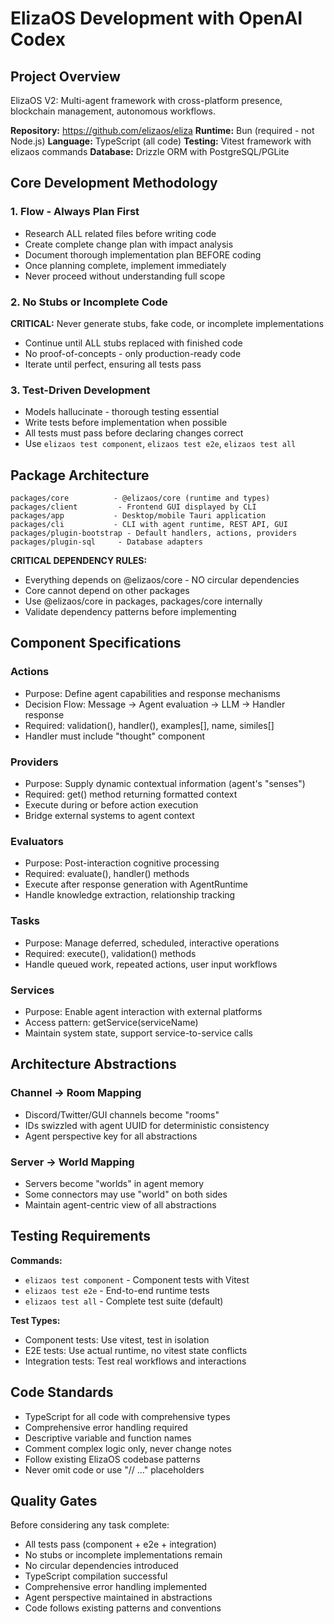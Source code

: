 # ElizaOS Development with OpenAI Codex

## Project Overview

ElizaOS V2: Multi-agent framework with cross-platform presence, blockchain management, autonomous workflows.

**Repository:** https://github.com/elizaos/eliza
**Runtime:** Bun (required - not Node.js)
**Language:** TypeScript (all code)
**Testing:** Vitest framework with elizaos commands
**Database:** Drizzle ORM with PostgreSQL/PGLite

## Core Development Methodology

### 1. Flow - Always Plan First
- Research ALL related files before writing code
- Create complete change plan with impact analysis
- Document thorough implementation plan BEFORE coding
- Once planning complete, implement immediately
- Never proceed without understanding full scope

### 2. No Stubs or Incomplete Code
**CRITICAL:** Never generate stubs, fake code, or incomplete implementations
- Continue until ALL stubs replaced with finished code
- No proof-of-concepts - only production-ready code
- Iterate until perfect, ensuring all tests pass

### 3. Test-Driven Development
- Models hallucinate - thorough testing essential
- Write tests before implementation when possible
- All tests must pass before declaring changes correct
- Use `elizaos test component`, `elizaos test e2e`, `elizaos test all`

## Package Architecture

```
packages/core          - @elizaos/core (runtime and types) 
packages/client         - Frontend GUI displayed by CLI
packages/app           - Desktop/mobile Tauri application
packages/cli           - CLI with agent runtime, REST API, GUI
packages/plugin-bootstrap - Default handlers, actions, providers
packages/plugin-sql     - Database adapters
```

**CRITICAL DEPENDENCY RULES:**
- Everything depends on @elizaos/core - NO circular dependencies
- Core cannot depend on other packages
- Use @elizaos/core in packages, packages/core internally
- Validate dependency patterns before implementing

## Component Specifications

### Actions
- Purpose: Define agent capabilities and response mechanisms
- Decision Flow: Message → Agent evaluation → LLM → Handler response
- Required: validation(), handler(), examples[], name, similes[]
- Handler must include "thought" component

### Providers  
- Purpose: Supply dynamic contextual information (agent's "senses")
- Required: get() method returning formatted context
- Execute during or before action execution
- Bridge external systems to agent context

### Evaluators
- Purpose: Post-interaction cognitive processing
- Required: evaluate(), handler() methods
- Execute after response generation with AgentRuntime
- Handle knowledge extraction, relationship tracking

### Tasks
- Purpose: Manage deferred, scheduled, interactive operations
- Required: execute(), validation() methods
- Handle queued work, repeated actions, user input workflows

### Services
- Purpose: Enable agent interaction with external platforms
- Access pattern: getService(serviceName)
- Maintain system state, support service-to-service calls

## Architecture Abstractions

### Channel → Room Mapping
- Discord/Twitter/GUI channels become "rooms"
- IDs swizzled with agent UUID for deterministic consistency
- Agent perspective key for all abstractions

### Server → World Mapping
- Servers become "worlds" in agent memory
- Some connectors may use "world" on both sides
- Maintain agent-centric view of all abstractions

## Testing Requirements

**Commands:**
- `elizaos test component` - Component tests with Vitest
- `elizaos test e2e` - End-to-end runtime tests  
- `elizaos test all` - Complete test suite (default)

**Test Types:**
- Component tests: Use vitest, test in isolation
- E2E tests: Use actual runtime, no vitest state conflicts
- Integration tests: Test real workflows and interactions

## Code Standards

- TypeScript for all code with comprehensive types
- Comprehensive error handling required
- Descriptive variable and function names
- Comment complex logic only, never change notes
- Follow existing ElizaOS codebase patterns
- Never omit code or use "// ..." placeholders

## Quality Gates

Before considering any task complete:
- All tests pass (component + e2e + integration)
- No stubs or incomplete implementations remain
- No circular dependencies introduced
- TypeScript compilation successful
- Comprehensive error handling implemented
- Agent perspective maintained in abstractions
- Code follows existing patterns and conventions
